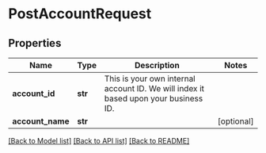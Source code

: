 # PostAccountRequest


## Properties
Name | Type | Description | Notes
------------ | ------------- | ------------- | -------------
**account_id** | **str** | This is your own internal account ID. We will index it based upon your business ID. | 
**account_name** | **str** |  | [optional] 

[[Back to Model list]](../README.md#documentation-for-models) [[Back to API list]](../README.md#documentation-for-api-endpoints) [[Back to README]](../README.md)


